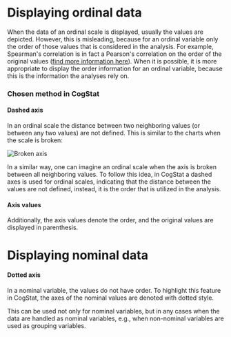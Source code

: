 # Displaying ordinal data
When the data of an ordinal scale is displayed, usually the values are depicted. However, this is misleading, because for an ordinal variable only the order of those values that is considered in the analysis. For example, Spearman's correlation is in fact a Pearson's correlation on the order of the original values ([find more information here](https://en.wikipedia.org/wiki/Spearman%27s_rank_correlation_coefficient#Definition_and_calculation)). When it is possible, it is more appropriate to display the order information for an ordinal variable, because this is the information the analyses rely on.

### Chosen method in CogStat
#### Dashed axis
In an ordinal scale the distance between two neighboring values (or between any two values) are not defined. This is similar to the charts when the scale is broken:

![Broken axis](https://upload.wikimedia.org/wikipedia/commons/thumb/b/b5/Y-axis_break.svg/203px-Y-axis_break.svg.png)

In a similar way, one can imagine an ordinal scale when the axis is broken between all neighboring values. To follow this idea, in CogStat a dashed axes is used for ordinal scales, indicating that the distance between the values are not defined, instead, it is the order that is utilized in the analysis.

#### Axis values
Additionally, the axis values denote the order, and the original values are displayed in parenthesis.

# Displaying nominal data
#### Dotted axis
In a nominal variable, the values do not have order. To highlight this feature in CogStat, the axes of the nominal values are denoted with dotted style.

This can be used not only for nominal variables, but in any cases when the data are handled as nominal variables, e.g., when non-nominal variables are used as grouping variables.
